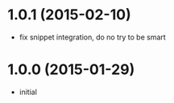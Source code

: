 # 1.0.1 (2015-02-10)

  * fix snippet integration, do no try to be smart

# 1.0.0 (2015-01-29)

  * initial

